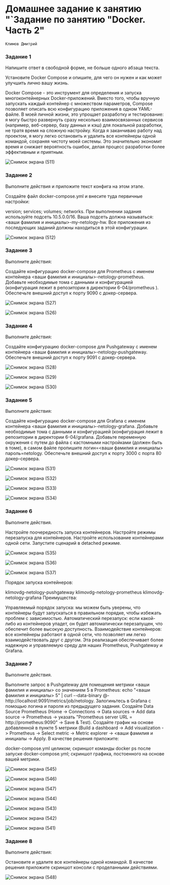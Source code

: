 # Домашнее задание к занятию "`Задание по занятию "Docker. Часть 2"
`Климов Дмитрий`


### Задание 1
Напишите ответ в свободной форме, не больше одного абзаца текста.

Установите Docker Compose и опишите, для чего он нужен и как может улучшить лично вашу жизнь.

Docker Compose - это инструмент для определения и запуска многоконтейнерных Docker-приложений. Вместо того, чтобы вручную запускать каждый контейнер с множеством параметров, Compose позволяет описать всю конфигурацию приложения в одном YAML-файле. В моей личной жизни, это упрощает разработку и тестирование: я могу быстро развернуть сразу несколько взаимосвязанных сервисов (например, веб-сервер, базу данных и кэш) для локальной разработки, не тратя время на сложную настройку. Когда я заканчиваю работу над проектом, я могу легко остановить и удалить все контейнеры одной командой, сохраняя чистоту моей системы. Это значительно экономит время и снижает вероятность ошибок, делая процесс разработки более эффективным и приятным.

![Снимок экрана (511)](https://github.com/user-attachments/assets/c93ccb1d-2d0a-429b-bd14-58465d7d4f74)


### Задание 2
Выполните действия и приложите текст конфига на этом этапе.

Создайте файл docker-compose.yml и внесите туда первичные настройки:

version;
services;
volumes;
networks.
При выполнении задания используйте подсеть 10.5.0.0/16. Ваша подсеть должна называться: <ваши фамилия и инициалы>-my-netology-hw. Все приложения из последующих заданий должны находиться в этой конфигурации.

![Снимок экрана (512)](https://github.com/user-attachments/assets/8ab5bb42-2b2d-4bab-8729-05c2eabbef17)


### Задание 3
Выполните действия:

Создайте конфигурацию docker-compose для Prometheus с именем контейнера <ваши фамилия и инициалы>-netology-prometheus.
Добавьте необходимые тома с данными и конфигурацией (конфигурация лежит в репозитории в директории 6-04/prometheus ).
Обеспечьте внешний доступ к порту 9090 c докер-сервера.

![Снимок экрана (527)](https://github.com/user-attachments/assets/27ba64c7-c91e-4ead-a801-f9d07e352e0e)


![Снимок экрана (526)](https://github.com/user-attachments/assets/d4979e8c-b00f-4169-add9-e8afbcc2c1b3)

### Задание 4
Выполните действия:

Создайте конфигурацию docker-compose для Pushgateway с именем контейнера <ваши фамилия и инициалы>-netology-pushgateway.
Обеспечьте внешний доступ к порту 9091 c докер-сервера.

![Снимок экрана (528)](https://github.com/user-attachments/assets/964b4e16-0678-49ec-be80-f4573f12f3e6)

![Снимок экрана (529)](https://github.com/user-attachments/assets/72faa7dc-6518-4e95-8ba8-0c180de84d74)

![Снимок экрана (530)](https://github.com/user-attachments/assets/184045b9-694c-456e-a194-59fdf9d1ceaf)

### Задание 5
Выполните действия:

Создайте конфигурацию docker-compose для Grafana с именем контейнера <ваши фамилия и инициалы>-netology-grafana.
Добавьте необходимые тома с данными и конфигурацией (конфигурация лежит в репозитории в директории 6-04/grafana.
Добавьте переменную окружения с путем до файла с кастомными настройками (должен быть в томе), в самом файле пропишите логин=<ваши фамилия и инициалы> пароль=netology.
Обеспечьте внешний доступ к порту 3000 c порта 80 докер-сервера.


![Снимок экрана (531)](https://github.com/user-attachments/assets/504be6a9-d39c-4592-bfae-f70206ff0c7d)

![Снимок экрана (532)](https://github.com/user-attachments/assets/71d51afd-c851-4151-b643-a2566fe819c8)

![Снимок экрана (533)](https://github.com/user-attachments/assets/51fc35bb-512d-46d3-a40f-8f51bce09e5c)

![Снимок экрана (534)](https://github.com/user-attachments/assets/bb97f953-aa53-4e21-a836-fb8184254bad)


### Задание 6
Выполните действия.

Настройте поочередность запуска контейнеров.
Настройте режимы перезапуска для контейнеров.
Настройте использование контейнерами одной сети.
Запустите сценарий в detached режиме.


![Снимок экрана (535)](https://github.com/user-attachments/assets/bcf04164-e0ac-46f6-ab22-4d0e2c58c19a)

![Снимок экрана (536)](https://github.com/user-attachments/assets/68d4286b-73a8-4abd-8e8a-a9097b11a02f)

![Снимок экрана (537)](https://github.com/user-attachments/assets/a1aa4f84-8751-4077-9dda-7a227a8d3c1d)

Порядок запуска контейнеров:

klimovdg-netology-pushgateway
klimovdg-netology-prometheus
klimovdg-netology-grafana
Преимущества:

Управляемый порядок запуска: мы можем быть уверены, что контейнеры будут запускаться в правильном порядке, чтобы избежать проблем с зависимостью.
Автоматический перезапуск: если какой-либо из контейнеров упадет, он будет автоматически перезапущен, что обеспечит более высокую доступность.
Взаимодействие контейнеров: все контейнеры работают в одной сети, что позволяет им легко взаимодействовать друг с другом.
Эта реализация обеспечивает более надежную и управляемую среду для наших Prometheus, Pushgateway и Grafana.



### Задание 7
Выполните действия.

Выполните запрос в Pushgateway для помещения метрики <ваши фамилия и инициалы> со значением 5 в Prometheus: echo "<ваши фамилия и инициалы> 5" | curl --data-binary @- http://localhost:9091/metrics/job/netology.
Залогиньтесь в Grafana с помощью логина и пароля из предыдущего задания.
Cоздайте Data Source Prometheus (Home -> Connections -> Data sources -> Add data source -> Prometheus -> указать "Prometheus server URL = http://prometheus:9090" -> Save & Test).
Создайте график на основе добавленной в пункте 5 метрики (Build a dashboard -> Add visualization -> Prometheus -> Select metric -> Metric explorer -> <ваши фамилия и инициалы -> Apply.
В качестве решения приложите:

docker-compose.yml целиком;
скриншот команды docker ps после запуске docker-compose.yml;
скриншот графика, постоенного на основе вашей метрики.


![Снимок экрана (545)](https://github.com/user-attachments/assets/c9a8e23a-d203-4929-85ac-a9a9eebf90a4)

![Снимок экрана (546)](https://github.com/user-attachments/assets/c707cd13-b141-4a8c-bd30-7d29e60d652e)

![Снимок экрана (547)](https://github.com/user-attachments/assets/2782d9bb-7d9b-4862-b7fe-142f3d8beed2)

![Снимок экрана (544)](https://github.com/user-attachments/assets/559b6bc2-c249-4ca3-bf56-3c6636079ee3)

![Снимок экрана (543)](https://github.com/user-attachments/assets/89fdc88d-5426-4362-9ef3-56ee59810b08)

![Снимок экрана (542)](https://github.com/user-attachments/assets/d72fa0f2-3095-41d0-b680-94a44bdb6384)

![Снимок экрана (541)](https://github.com/user-attachments/assets/d248adf4-b51c-4d50-93e5-755f0922593e)




### Задание 8
Выполните действия:

Остановите и удалите все контейнеры одной командой.
В качестве решения приложите скриншот консоли с проделанными действиями.

![Снимок экрана (548)](https://github.com/user-attachments/assets/35258d9a-baf5-4e74-98cb-699d14ff399c)


